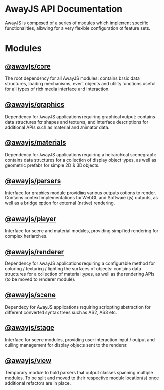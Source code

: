 # AwayJS API Documentation

AwayJS is composed of a series of modules which implement specific functionalities, allowing for a very flexible configuration of feature sets.

# Modules

## [@awayjs/core](core/)
The root dependency for all AwayJS modules: contains basic data structures, loading mechanisms, event objects and utility functions useful for all types of rich media interface and interaction.

## [@awayjs/graphics](graphics/)
Dependency for AwayJS applications requiring graphical output: contains data structures for shapes and textures, and interface descriptions for additional APIs such as material and animator data.

## [@awayjs/materials](materials/)
Dependency for AwayJS applications requiring a heirarchical scenegraph: contains data structures for a collection of display object types, as well as geometric prefabs for simple 2D & 3D objects.

## [@awayjs/parsers](parsers/)
Interface for graphics module providing various outputs options to render. Contains context implementations for WebGL and Software (js) outputs, as well as a bridge option for external (native) rendering.

## [@awayjs/player](player/)
Interface for scene and material modules, providing simpified rendering for complex heriarchies.

## [@awayjs/renderer](renderer/)
Dependency for AwayJS applications requiring a configurable method for coloring / texturing / lighting the surfaces of objects: contains data structures for a collection of material types, as well as the rendering APIs (to be moved to renderer module).

## [@awayjs/scene](scene/)
Dependecy for AwayJS applications requiring scriopting abstraction for different converted syntax trees such as AS2, AS3 etc.

## [@awayjs/stage](stage/)
Interface for scene modules, providing user interaction input / output and culling management for display objects sent to the renderer.

## [@awayjs/view](view/)
Temporary module to hold parsers that output classes spanning multiple modules. To be split and moved to their respective module location(s) once additional refactors are in place.